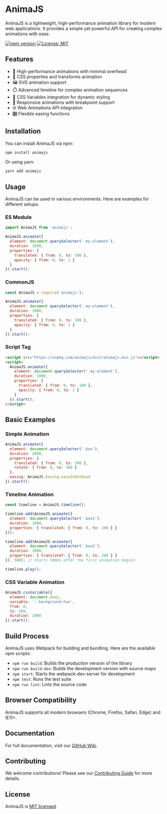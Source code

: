 # AnimaJS

AnimaJS is a lightweight, high-performance animation library for modern web applications. It provides a simple yet powerful API for creating complex animations with ease.

[![npm version](https://badge.fury.io/js/animajs.svg)](https://badge.fury.io/js/animajs)
[![License: MIT](https://img.shields.io/badge/License-MIT-yellow.svg)](https://opensource.org/licenses/MIT)

## Features

- 🚀 High-performance animations with minimal overhead
- 🎨 CSS properties and transforms animation
- 🖼️ SVG animation support
- ⏱️ Advanced timeline for complex animation sequences
- 🔄 CSS Variables integration for dynamic styling
- 📱 Responsive animations with breakpoint support
- 🌐 Web Animations API integration
- 🎛️ Flexible easing functions

## Installation

You can install AnimaJS via npm:

```bash
npm install animajs
```

Or using yarn:

```bash
yarn add animajs
```

## Usage

AnimaJS can be used in various environments. Here are examples for different setups:

### ES Module

```javascript
import AnimaJS from 'animajs';

AnimaJS.animate({
  element: document.querySelector('.my-element'),
  duration: 1000,
  properties: {
    translateX: { from: 0, to: 100 },
    opacity: { from: 0, to: 1 }
  }
}).start();
```

### CommonJS

```javascript
const AnimaJS = require('animajs');

AnimaJS.animate({
  element: document.querySelector('.my-element'),
  duration: 1000,
  properties: {
    translateX: { from: 0, to: 100 },
    opacity: { from: 0, to: 1 }
  }
}).start();
```

### Script Tag

```html
<script src="https://unpkg.com/animajs/dist/animajs.min.js"></script>
<script>
  AnimaJS.animate({
    element: document.querySelector('.my-element'),
    duration: 1000,
    properties: {
      translateX: { from: 0, to: 100 },
      opacity: { from: 0, to: 1 }
    }
  }).start();
</script>
```

## Basic Examples

### Simple Animation

```javascript
AnimaJS.animate({
  element: document.querySelector('.box'),
  duration: 2000,
  properties: {
    translateX: { from: 0, to: 300 },
    rotate: { from: 0, to: 360 }
  },
  easing: AnimaJS.Easing.easeInOutQuad
}).start();
```

### Timeline Animation

```javascript
const timeline = AnimaJS.timeline();

timeline.add(AnimaJS.animate({
  element: document.querySelector('.box1'),
  duration: 1000,
  properties: { translateX: { from: 0, to: 200 } }
}));

timeline.add(AnimaJS.animate({
  element: document.querySelector('.box2'),
  duration: 1000,
  properties: { translateY: { from: 0, to: 200 } }
}), 500); // Starts 500ms after the first animation begins

timeline.play();
```

### CSS Variable Animation

```javascript
AnimaJS.cssVariable({
  element: document.body,
  variable: '--background-hue',
  from: 0,
  to: 360,
  duration: 2000
}).start();
```

## Build Process

AnimaJS uses Webpack for building and bundling. Here are the available npm scripts:

- `npm run build`: Builds the production version of the library
- `npm run build:dev`: Builds the development version with source maps
- `npm start`: Starts the webpack-dev-server for development
- `npm test`: Runs the test suite
- `npm run lint`: Lints the source code

## Browser Compatibility

AnimaJS supports all modern browsers (Chrome, Firefox, Safari, Edge) and IE11+.

## Documentation

For full documentation, visit our [GitHub Wiki](https://github.com/yourusername/animajs/wiki).

## Contributing

We welcome contributions! Please see our [Contributing Guide](CONTRIBUTING.md) for more details.

## License

AnimaJS is [MIT licensed](LICENSE).
